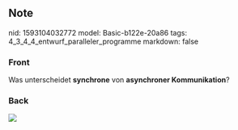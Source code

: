 ## Note
nid: 1593104032772
model: Basic-b122e-20a86
tags: 4_3_4_4_entwurf_paralleler_programme
markdown: false

### Front
Was unterscheidet <b>synchrone</b> von <b>asynchroner
Kommunikation</b>?

### Back
<img src="paste-f99a09d565e7290ebb0a9ad6c4e754cc54b3ee4c.jpg">
